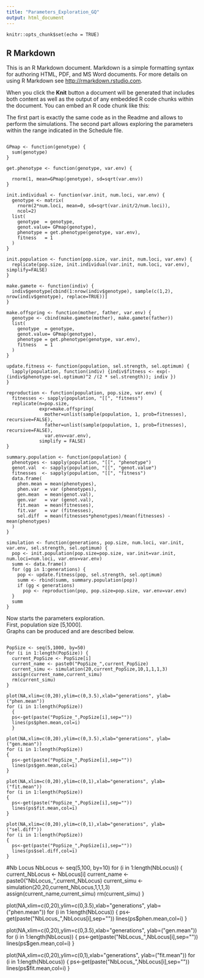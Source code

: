 ```yaml
---
title: "Parameters_Exploration_GQ"
output: html_document
---
```


```{r setup, include=FALSE}
knitr::opts_chunk$set(echo = TRUE)
```

## R Markdown

This is an R Markdown document. Markdown is a simple formatting syntax for authoring HTML, PDF, and MS Word documents. For more details on using R Markdown see <http://rmarkdown.rstudio.com>.

When you click the **Knit** button a document will be generated that includes both content as well as the output of any embedded R code chunks within the document. You can embed an R code chunk like this:

The first part is exactly the same code as in the Readme and allows to perform the simulations. The second part allows exploring the parameters within the range indicated in the Schedule file.

```{r}

GPmap <- function(genotype) {
  sum(genotype)
}

get.phenotype <- function(genotype, var.env) {
  
  rnorm(1, mean=GPmap(genotype), sd=sqrt(var.env))
}

init.individual <- function(var.init, num.loci, var.env) {
  genotype <- matrix(
    rnorm(2*num.loci, mean=0, sd=sqrt(var.init/2/num.loci)), 
    ncol=2)
  list(
    genotype  = genotype, 
    genot.value= GPmap(genotype),
    phenotype = get.phenotype(genotype, var.env),
    fitness   = 1
  )
}

init.population <- function(pop.size, var.init, num.loci, var.env) {
  replicate(pop.size, init.individual(var.init, num.loci, var.env), simplify=FALSE)
}

make.gamete <- function(indiv) {
  indiv$genotype[cbind(1:nrow(indiv$genotype), sample(c(1,2), nrow(indiv$genotype), replace=TRUE))]
}

make.offspring <- function(mother, father, var.env) {
  genotype <- cbind(make.gamete(mother), make.gamete(father))
  list(
    genotype  = genotype, 
    genot.value= GPmap(genotype),
    phenotype = get.phenotype(genotype, var.env),
    fitness   = 1
  )
}

update.fitness <- function(population, sel.strength, sel.optimum) {
  lapply(population, function(indiv) {indiv$fitness <- exp(-(indiv$phenotype-sel.optimum)^2 /(2 * sel.strength)); indiv })
}

reproduction <- function(population, pop.size, var.env) {
  fitnesses <- sapply(population, "[[", "fitness")
  replicate(n=pop.size, 
            expr=make.offspring(
              mother=unlist(sample(population, 1, prob=fitnesses), recursive=FALSE), 
              father=unlist(sample(population, 1, prob=fitnesses), recursive=FALSE),
              var.env=var.env),
            simplify = FALSE)
}

summary.population <- function(population) {
  phenotypes <- sapply(population, "[[", "phenotype")
  genot.val  <- sapply(population, "[[", "genot.value")
  fitnesses  <- sapply(population, "[[", "fitness")
  data.frame(
    phen.mean = mean(phenotypes), 
    phen.var  = var (phenotypes),
    gen.mean  = mean(genot.val),
    gen.var   = var (genot.val),
    fit.mean  = mean(fitnesses),
    fit.var   = var (fitnesses),
    sel.diff  = mean(fitnesses*phenotypes)/mean(fitnesses) - mean(phenotypes)
  )
}

simulation <- function(generations, pop.size, num.loci, var.init, var.env, sel.strength, sel.optimum) {
  pop <- init.population(pop.size=pop.size, var.init=var.init, num.loci=num.loci, var.env=var.env)
  summ <- data.frame()
  for (gg in 1:generations) {
    pop <- update.fitness(pop, sel.strength, sel.optimum)
    summ <- rbind(summ, summary.population(pop))
    if (gg < generations)
      pop <- reproduction(pop, pop.size=pop.size, var.env=var.env)
  }
  summ
}

```
Now starts the parameters exploration.  
First, population size [5,1000].  
Graphs can be produced and are described below.   

```{r}

PopSize <- seq(5,1000, by=50)
for (i in 1:length(PopSize)) {
  current_PopSize <- PopSize[i]
  current_name <- paste0("PopSize_",current_PopSize)
  current_simu <- simulation(20,current_PopSize,10,1,1,1,3)
  assign(current_name,current_simu)
  rm(current_simu)
}

plot(NA,xlim=c(0,20),ylim=c(0,3.5),xlab="generations", ylab=("phen.mean"))
for (i in 1:length(PopSize)) 
  {
  ps<-get(paste("PopSize_",PopSize[i],sep=""))
  lines(ps$phen.mean,col=i)
  }
 
plot(NA,xlim=c(0,20),ylim=c(0,3.5),xlab="generations", ylab=("gen.mean"))
for (i in 1:length(PopSize)) 
{
  ps<-get(paste("PopSize_",PopSize[i],sep=""))
  lines(ps$gen.mean,col=i)
}

plot(NA,xlim=c(0,20),ylim=c(0,1),xlab="generations", ylab=("fit.mean"))
for (i in 1:length(PopSize)) 
{
  ps<-get(paste("PopSize_",PopSize[i],sep=""))
  lines(ps$fit.mean,col=i)
}

plot(NA,xlim=c(0,20),ylim=c(0,1),xlab="generations", ylab=("sel.diff"))
for (i in 1:length(PopSize)) 
{
  ps<-get(paste("PopSize_",PopSize[i],sep=""))
  lines(ps$sel.diff,col=i)
}

```

#Nb Locus
NbLocus <- seq(5,100, by=10)
for (i in 1:length(NbLocus)) {
  current_NbLocus <- NbLocus[i]
  current_name <- paste0("NbLocus_",current_NbLocus)
  current_simu <- simulation(20,20,current_NbLocus,1,1,1,3)
  assign(current_name,current_simu)
  rm(current_simu)
}

plot(NA,xlim=c(0,20),ylim=c(0,3.5),xlab="generations", ylab=("phen.mean"))
for (i in 1:length(NbLocus)) 
{
  ps<-get(paste("NbLocus_",NbLocus[i],sep=""))
  lines(ps$phen.mean,col=i)
}

plot(NA,xlim=c(0,20),ylim=c(0,3.5),xlab="generations", ylab=("gen.mean"))
for (i in 1:length(NbLocus)) 
{
  ps<-get(paste("NbLocus_",NbLocus[i],sep=""))
  lines(ps$gen.mean,col=i)
}

plot(NA,xlim=c(0,20),ylim=c(0,1),xlab="generations", ylab=("fit.mean"))
for (i in 1:length(NbLocus)) 
{
  ps<-get(paste("NbLocus_",NbLocus[i],sep=""))
  lines(ps$fit.mean,col=i)
}

